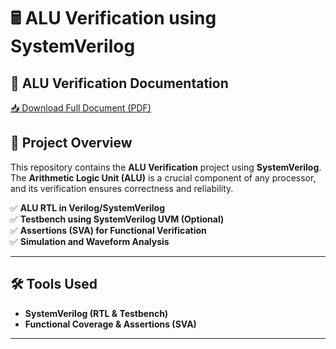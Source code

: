 # 🖩 ALU Verification using SystemVerilog  

## 📄 ALU Verification Documentation  
[📥 Download Full Document (PDF)](Dual-Port%20ram57.pdf)  

## 📌 Project Overview  
This repository contains the **ALU Verification** project using **SystemVerilog**. The **Arithmetic Logic Unit (ALU)** is a crucial component of any processor, and its verification ensures correctness and reliability.  

✅ **ALU RTL in Verilog/SystemVerilog**  
✅ **Testbench using SystemVerilog UVM (Optional)**  
✅ **Assertions (SVA) for Functional Verification**  
✅ **Simulation and Waveform Analysis**  

---

## 🛠 Tools Used  
- **SystemVerilog (RTL & Testbench)**  
- **Functional Coverage & Assertions (SVA)**  

---

